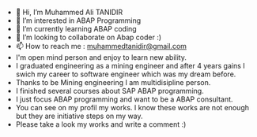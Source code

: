 - 👋 Hi, I’m Muhammed Ali TANIDIR 
- 👀 I’m interested in ABAP Programming
- 🌱 I’m currently learning ABAP coding
- 💞️ I’m looking to collaborate on Abap coder :)
- 📫 How to reach me : muhammedtanidir@gmail.com
- I'm open mind person and enjoy to learn new ability. 
- I graduated engineering as a mining engineer and after 4 years gains I swich my career to software engineer which was my dream before. 
- Thanks to  be Mining engineering I am multidisipline person. 
- I finished several courses about SAP ABAP programming. 
- I just focus ABAP programming and want to be a ABAP consultant. 
- You can see on my profil my works. I know these works are not enough but they are initiative steps on my way. 
- Please take a look my works and write a  comment :)
<!---
muhammedtanidir/muhammedtanidir is a ✨ special ✨ repository because its `README.md` (this file) appears on your GitHub profile.
You can click the Preview link to take a look at your changes.
--->
